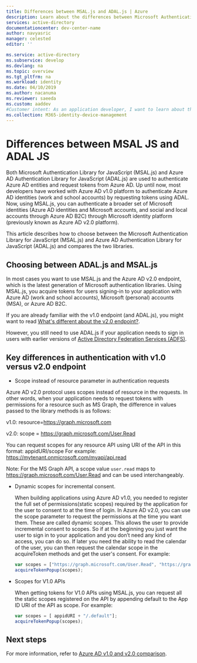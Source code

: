 ```yaml
---
title: Differences between MSAL.js and ADAL.js | Azure
description: Learn about the differences between Microsoft Authentication Library for JavaScript (MSAL.js) and Azure AD Authentication Library for JavaScript (ADAL.js) and how to choose which to use.
services: active-directory
documentationcenter: dev-center-name
author: navyasric
manager: celested
editor: ''

ms.service: active-directory
ms.subservice: develop
ms.devlang: na
ms.topic: overview
ms.tgt_pltfrm: na
ms.workload: identity
ms.date: 04/10/2019
ms.author: nacanuma
ms.reviewer: saeeda
ms.custom: aaddev
#Customer intent: As an application developer, I want to learn about the differences between the ADAL.js and MSAL.js libraries so I can migrate my applications to MSAL.js.
ms.collection: M365-identity-device-management
---
```


# Differences between MSAL JS and ADAL JS
Both Microsoft Authentication Library for JavaScript (MSAL.js) and Azure AD Authentication Library for JavaScript (ADAL.js) are used to authenticate Azure AD entities and request tokens from Azure AD. Up until now, most developers have worked with Azure AD v1.0 platform to authenticate Azure AD identities (work and school accounts) by requesting tokens using ADAL. Now, using MSAL.js, you can authenticate a broader set of Microsoft identities (Azure AD identities and Microsoft accounts, and social and local accounts through Azure AD B2C) through Microsoft identity platform (previously known as Azure AD v2.0 platform). 

This article describes how to choose between the Microsoft Authentication Library for JavaScript (MSAL.js) and Azure AD Authentication Library for JavaScript (ADAL.js) and compares the two libraries.

## Choosing between ADAL.js and MSAL.js

In most cases you want to use MSAL.js and the Azure AD v2.0 endpoint, which is the latest generation of Microsoft authentication libraries. Using MSAL.js, you acquire tokens for users signing-in to your application with Azure AD (work and school accounts), Microsoft (personal) accounts (MSA), or Azure AD B2C. 

If you are already familiar with the v1.0 endpoint (and ADAL.js), you might want to read [What's different about the v2.0 endpoint?](active-directory-v2-compare.md).

However, you still need to use ADAL.js if your application needs to sign in users with earlier versions of [Active Directory Federation Services (ADFS)](/windows-server/identity/active-directory-federation-services). 

## Key differences in authentication with v1.0 versus v2.0 endpoint

* Scope instead of resource parameter in authentication requests

Azure AD v2.0 protocol uses scopes instead of resource in the requests. In other words, when your application needs to request tokens with permissions for a resource such as MS Graph, the difference in values passed to the library methods is as follows:

v1.0: resource=https://graph.microsoft.com

v2.0: scope = https://graph.microsoft.com/User.Read

You can request scopes for any resource API using URI of the API in this format: appidURI/scope For example: https://mytenant.onmicrosoft.com/myapi/api.read

Note: For the MS Graph API, a scope value `user.read` maps to https://graph.microsoft.com/User.Read and can be used interchangeably.

* Dynamic scopes for incremental consent.

    When building applications using Azure AD v1.0, you needed to register the full set of permissions(static scopes) required by the application for the user to consent to at the time of login. In Azure AD v2.0, you can use the scope parameter to request the permissions at the time you want them. These are called dynamic scopes. This allows the user to provide incremental consent to scopes. So if at the beginning you just want the user to sign in to your application and you don’t need any kind of access, you can do so. If later you need the ability to read the calendar of the user, you can then request the calendar scope in the acquireToken methods and get the user's consent. For example:

    ```javascript
    var scopes = ["https://graph.microsoft.com/User.Read", "https://graph.microsoft.com/Calendar.Read"];
    acquireTokenPopup(scopes);
    ```

* Scopes for V1.0 APIs

    When getting tokens for V1.0 APIs using MSAL.js, you can request all the static scopes registered on the API by appending default to the App ID URI of the API as scope. For example:

    ```javascript
    var scopes = [ appidURI + "/.default"];
    acquireTokenPopup(scopes);
    ```

## Next steps
For more information, refer to [Azure AD v1.0 and v2.0 comparison](active-directory-v2-compare.md).